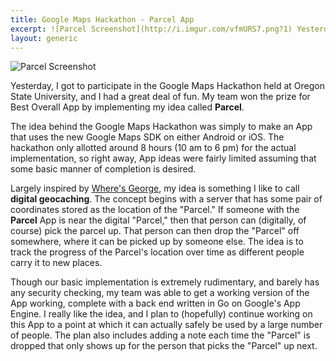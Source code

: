 ```yaml
---
title: Google Maps Hackathon - Parcel App
excerpt: ![Parcel Screenshot](http://i.imgur.com/vfmURS7.png?1) Yesterday, I got to participate in the Google Maps Hackathon held at Oregon State University, and I had a great deal of fun. My team won the prize for Best Overall App by implementing my idea called **Parcel**.
layout: generic
---
```


![Parcel Screenshot](http://i.imgur.com/vfmURS7.png?1)

Yesterday, I got to participate in the Google Maps Hackathon held at Oregon State University, and I had a great deal of fun. My team won the prize for Best Overall App by implementing my idea called **Parcel**.

The idea behind the Google Maps Hackathon was simply to make an App that uses the new Google Maps SDK on either Android or iOS. The hackathon only allotted around 8 hours (10 am to 6 pm) for the actual implementation, so right away, App ideas were fairly limited assuming that some basic manner of completion is desired.

Largely inspired by [Where's George](http://www.wheresgeorge.com/), my idea is something I like to call **digital geocaching**. The concept begins with a server that has some pair of coordinates stored as the location of the "Parcel." If someone with the **Parcel** App is near the digital "Parcel," then that person can (digitally, of course) pick the parcel up. That person can then drop the "Parcel" off somewhere, where it can be picked up by someone else. The idea is to track the progress of the Parcel's location over time as different people carry it to new places.

Though our basic implementation is extremely rudimentary, and barely has any security checking, my team was able to get a working version of the App working, complete with a back end written in Go on Google's App Engine. I really like the idea, and I plan to (hopefully) continue working on this App to a point at which it can actually safely be used by a large number of people. The plan also includes adding a note each time the "Parcel" is dropped that only shows up for the person that picks the "Parcel" up next.
